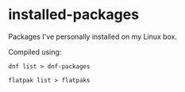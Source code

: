 # installed-packages
Packages I've personally installed on my Linux box.

Compiled using:

```dnf list > dnf-packages```

```flatpak list > flatpaks```
